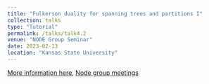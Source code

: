 ```yaml
---
title: "Fulkerson duality for spanning trees and partitions I"
collection: talks
type: "Tutorial"
permalink: /talks/talk4.2
venue: "NODE Group Seminar"
date: 2023-02-13
location: "Kansas State University"
---
```

[More information here](https://www.math.ksu.edu/research/centers-groups/node-group/node-meetings.html), [Node group meetings](https://www.math.ksu.edu/research/centers-groups/node-group/)

